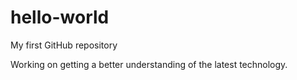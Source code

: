 # hello-world
My first GitHub repository

Working on getting a better understanding of the latest technology.
